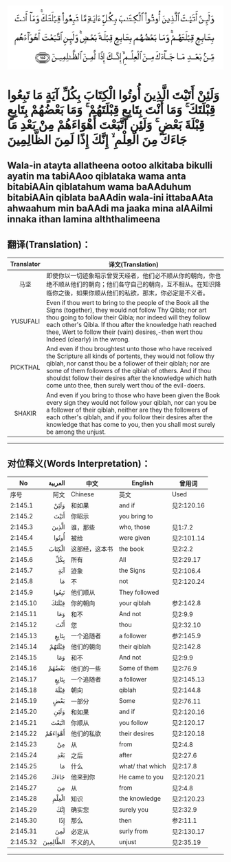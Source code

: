![002:145](images/002_145.gif)

#   وَلَئِنْ أَتَيْتَ الَّذِينَ أُوتُوا الْكِتَابَ بِكُلِّ آيَةٍ مَا تَبِعُوا قِبْلَتَكَ ۚ وَمَا أَنْتَ بِتَابِعٍ قِبْلَتَهُمْ ۚ وَمَا بَعْضُهُمْ بِتَابِعٍ قِبْلَةَ بَعْضٍ ۚ وَلَئِنِ اتَّبَعْتَ أَهْوَاءَهُمْ مِنْ بَعْدِ مَا جَاءَكَ مِنَ الْعِلْمِ ۙ إِنَّكَ إِذًا لَمِنَ الظَّالِمِينَ 

## Wala-in atayta allatheena ootoo alkitaba bikulli ayatin ma tabiAAoo qiblataka wama anta bitabiAAin qiblatahum wama baAAduhum bitabiAAin qiblata baAAdin wala-ini ittabaAAta ahwaahum min baAAdi ma jaaka mina alAAilmi innaka ithan lamina alththalimeena

## 翻译(Translation)：

| Translator | 译文(Translation)                                            |
|:----------:| ------------------------------------------------------------ |
| 马坚       | 即使你以一切迹象昭示曾受天经者，他们必不顺从你的朝向，你也绝不顺从他们的朝向；他们各守自己的朝向，互不相从。在知识降临你之後，如果你顺从他们的私欲，那末，你必定是不义者。 |
| YUSUFALI   | Even if thou wert to bring to the people of the Book all the Signs (together), they would not follow Thy Qibla; nor art thou going to follow their Qibla; nor indeed will they follow each other's Qibla. If thou after the knowledge hath reached thee, Wert to follow their (vain) desires,-then wert thou Indeed (clearly) in the wrong. |
| PICKTHAL   | And even if thou broughtest unto those who have received the Scripture all kinds of portents, they would not follow thy qiblah, nor canst thou be a follower of their qiblah; nor are some of them followers of the qiblah of others. And if thou shouldst follow their desires after the knowledge which hath come unto thee, then surely wert thou of the evil-doers. |
| SHAKIR     | And even if you bring to those who have been given the Book every sign they would not follow your qiblah, nor can you be a follower of their qiblah, neither are they the followers of each other's qiblah, and if you follow their desires after the knowledge that has come to you, then you shall most surely be among the unjust. |

---

## 对位释义(Words Interpretation)：

| No       |  العربية | 中文           | English          | 曾用词     |
| -------- | -------: | -------------- | ---------------- | ---------- |
| 序号     |     阿文 | Chinese        | 英文             | Used       |
| 2:145.1  |     وَلَئِنْ | 和如果         | and if           | 见2:120.16 |
| 2:145.2  |     أَتَيْتَ | 你昭示         | you bring to     |            |
| 2:145.3  |    الَّذِينَ | 谁，那些       | who, those       | 见1:7.2    |
| 2:145.4  |    أُوتُوا | 被给           | were given       | 见2:101.14 |
| 2:145.5  |   الْكِتَابَ | 这部经，这本书 | the book         | 见2:2.2    |
| 2:145.6  |      بِكُلِّ | 所有           | All              | 见2:29.17  |
| 2:145.7  |      آيَةٍ | 迹象           | the Signs        | 见2:106.4  |
| 2:145.8  |       مَا | 不             | not              | 见2:120.24 |
| 2:145.9  |    تَبِعُوا | 他们顺从       | They followed    |            |
| 2:145.10 |    قِبْلَتَكَ | 你的朝向       | your qiblah      | 参2:142.8  |
| 2:145.11 |      وَمَا | 和不           | And not          | 见2:9.9    |
| 2:145.12 |      أَنْتَ | 您             | thou             | 见2:32.10  |
| 2:145.13 |    بِتَابِعٍ | 一个追随者     | a follower       | 参2:145.9  |
| 2:145.14 |   قِبْلَتَهُمْ | 他们的朝向     | their qiblah     | 见2:142.8  |
| 2:145.15 |      وَمَا | 和不           | And not          | 见2:9.9    |
| 2:145.16 |    بَعْضُهُمْ | 他们的一些     | Some of them     | 见2:76.9   |
| 2:145.17 |    بِتَابِعٍ | 一个追随者     | a follower       | 见2:145.13 |
| 2:145.18 |     قِبْلَةَ | 朝向           | qiblah           | 见2:144.8  |
| 2:145.19 |      بَعْضٍ | 一部分         | Some             | 见2:76.11  |
| 2:145.20 |     وَلَئِنِ | 和如果         | and if           | 见2:120.16 |
| 2:145.21 |    اتَّبَعْتَ | 你顺从         | you follow       | 见2:120.17 |
| 2:145.22 |  أَهْوَاءَهُمْ | 他们的私欲     | their desires    | 见2:120.18 |
| 2:145.23 |       مِنْ | 从             | from             | 见2:4.8    |
| 2:145.24 |      بَعْدِ | 之后           | after            | 见2:27.6   |
| 2:145.25 |       مَا | 什么           | what/ that which | 见2:17.8   |
| 2:145.26 |     جَاءَكَ | 他来到你       | He came to you   | 见2:120.21 |
| 2:145.27 |       مِنَ | 从             | from             | 见2:4.8    |
| 2:145.28 |    الْعِلْمِ | 知识           | the knowledge    | 见2:120.23 |
| 2:145.29 |      إِنَّكَ | 确实您         | surely you       | 见2:32.9   |
| 2:145.30 |      إِذًا | 那么           | then             | 参2:11.1   |
| 2:145.31 |      لَمِنَ | 必定从         | surly from       | 见2:130.17 |
| 2:145.32 | الظَّالِمِينَ | 不义的人       | unjust           | 见2:35.19  |

---
